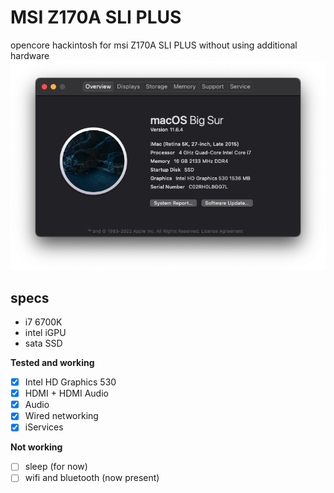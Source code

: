 # MSI Z170A SLI PLUS
opencore hackintosh for msi Z170A SLI PLUS without using additional hardware
![Specs](/image.png)
## specs
- i7 6700K
- intel iGPU
- sata SSD

__Tested and working__

- [x] Intel HD Graphics 530
- [x] HDMI + HDMI Audio
- [x] Audio
- [x] Wired networking
- [x] iServices

__Not working__

- [ ] sleep (for now)
- [ ] wifi and bluetooth (now present)
